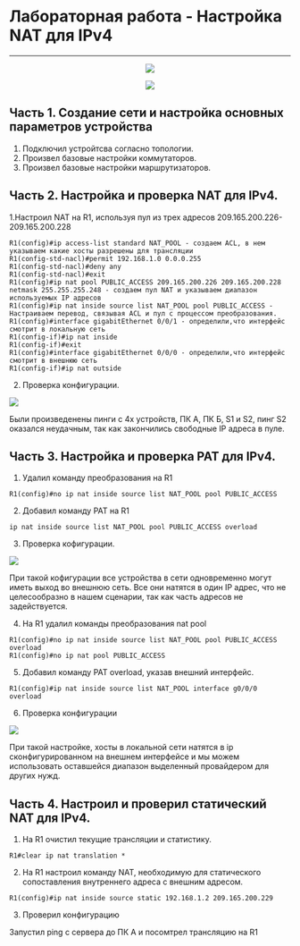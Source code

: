 # Лабораторная работа - Настройка NAT для IPv4
_ _ _
<p align="center">
<image src="https://github.com/LLlMEJIb87/OTUS-learning/blob/master/20.%20NAT/LAB_shema_seti.PNG">
</p>
  

<p align="center">
<image src="https://github.com/LLlMEJIb87/OTUS-learning/blob/master/20.%20NAT/LAB_tablica_adresacii.PNG">
</p>
  
## Часть 1. Создание сети и настройка основных параметров устройства
1. Подключил устройтсва согласно топологии.
2. Произвел базовые настройки коммутаторов.
3. Произвел базовые настройки маршрутизаторов.
  
## Часть 2. Настройка и проверка NAT для IPv4.
1.Настроил NAT на R1, используя пул из трех адресов 209.165.200.226-209.165.200.228
```
R1(config)#ip access-list standard NAT_POOL - создаем ACL, в нем указываем какие хосты разрешены для трансляции
R1(config-std-nacl)#permit 192.168.1.0 0.0.0.255
R1(config-std-nacl)#deny any 
R1(config-std-nacl)#exit 
R1(config)#ip nat pool PUBLIC_ACCESS 209.165.200.226 209.165.200.228 netmask 255.255.255.248 - создаем пул NAT и указываем диапазон используемых IP адресов
R1(config)#ip nat inside source list NAT_POOL pool PUBLIC_ACCESS - Настраиваем перевод, связывая ACL и пул с процессом преобразования.
R1(config)#interface gigabitEthernet 0/0/1 - определили,что интерфейс смотрит в локальную сеть
R1(config-if)#ip nat inside 
R1(config-if)#exit
R1(config)#interface gigabitEthernet 0/0/0 - определили,что интерфейс смотрит в внешнюю сеть
R1(config-if)#ip nat outside 
```
2. Проверка конфигурации.
  
<image src="https://github.com/LLlMEJIb87/OTUS-learning/blob/master/20.%20NAT/LAB_NAT_translation1.PNG">

Были произведенены пинги с 4х устройств, ПК А, ПК Б, S1 и S2, пинг S2 оказался неудачным, так как закончились свободные IP адреса в пуле.
  
## Часть 3. Настройка и проверка PAT для IPv4.
1. Удалил команду преобразования на R1
```
R1(config)#no ip nat inside source list NAT_POOL pool PUBLIC_ACCESS
```
2. Добавил команду PAT на R1
```
ip nat inside source list NAT_POOL pool PUBLIC_ACCESS overload
```
3. Проверка кофигурации.
  
<image src="https://github.com/LLlMEJIb87/OTUS-learning/blob/master/20.%20NAT/LAB_PAT_translation.PNG">

При такой кофигурации все устройства в сети одновременно могут иметь выход во внешнюю сеть. Все они натятся в один IP адрес, что не целесообразно в нашем сценарии, так как часть адресов не задействуется.
  
4. На R1 удалил команды преобразования nat pool
```
R1(config)#no ip nat inside source list NAT_POOL pool PUBLIC_ACCESS overload 
R1(config)#no ip nat pool PUBLIC_ACCESS
```
5. Добавил команду PAT overload, указав внешний интерфейс.
```
R1(config)#ip nat inside source list NAT_POOL interface g0/0/0 overload
```
6. Проверка конфигурации

<image src="https://github.com/LLlMEJIb87/OTUS-learning/blob/master/20.%20NAT/LAB_PAT_translation2.PNG">

При такой настройке, хосты в локальной сети натятся в ip сконфигурированном на внешнем интерфейсе и мы можем использовать оставшейся диапазон выделенный провайдером для других нужд.
  
## Часть 4. Настроил и проверил статический NAT для IPv4.
1. На R1 очистил текущие трансляции и статистику.
```
R1#clear ip nat translation *
```
2. На R1 настроил команду NAT, необходимую для статического сопоставления внутреннего адреса с внешним адресом.
```
R1(config)#ip nat inside source static 192.168.1.2 209.165.200.229 
```
3. Проверил конфигурацию
  

Запустил ping c сервера до ПК A и посомтрел трансляцию на R1
